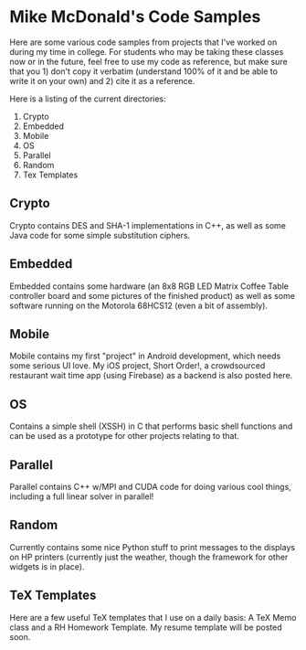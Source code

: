 Mike McDonald's Code Samples
============================

Here are some various code samples from projects that I've worked on during my time in college. For students who may be taking these classes now or in the future, feel free to use my code as reference, but make sure that you 1) don't copy it verbatim (understand 100% of it and be able to write it on your own) and 2) cite it as a reference.

Here is a listing of the current directories:
1. Crypto
2. Embedded
3. Mobile
4. OS
5. Parallel
6. Random
7. Tex Templates

## Crypto
Crypto contains DES and SHA-1 implementations in C++, as well as some Java code for some simple substitution ciphers.

## Embedded
Embedded contains some hardware (an 8x8 RGB LED Matrix Coffee Table controller board and some pictures of the finished product) as well as some software running on the Motorola 68HCS12 (even a bit of assembly).

## Mobile
Mobile contains my first "project" in Android development, which needs some serious UI love. My iOS project, Short Order!, a crowdsourced restaurant wait time app (using Firebase) as a backend is also posted here.

## OS
Contains a simple shell (XSSH) in C that performs basic shell functions and can be used as a prototype for other projects relating to that.

## Parallel
Parallel contains C++ w/MPI and CUDA code for doing various cool things, including a full linear solver in parallel!

## Random
Currently contains some nice Python stuff to print messages to the displays on HP printers (currently just the weather, though the framework for other widgets is in place).

## TeX Templates
Here are a few useful TeX templates that I use on a daily basis: A TeX Memo class and a RH Homework Template. My resume template will be posted soon.
